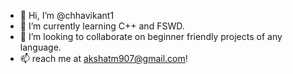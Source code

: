 - 👋 Hi, I’m @chhavikant1
- 🌱 I’m currently learning C++ and FSWD. 
- 💞️ I’m looking to collaborate on beginner friendly projects of any language. 
- 📫 reach me at akshatm907@gmail.com! 

<!---
chhavikant16/chhavikant16 is a ✨ special ✨ repository because its `README.md` (this file) appears on your GitHub profile.
You can click the Preview link to take a look at your changes.
--->

